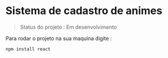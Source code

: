 <h1> Sistema de cadastro de animes </h1>

> Status do projeto : Em desenvolvimento

Para rodar o projeto na sua maquina digite :

```
npm install react
```
